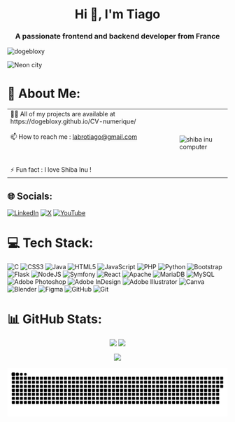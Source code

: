 <h1 align="center">Hi 👋, I'm Tiago</h1>
<h3 align="center">A passionate frontend and backend developer from France</h3>

<p align="left"> <img src="https://komarev.com/ghpvc/?username=dogebloxy&label=Profile%20views&color=0e75b6&style=flat" alt="dogebloxy" /> </p>

<img src="https://images-wixmp-ed30a86b8c4ca887773594c2.wixmp.com/f/68943bab-2120-477c-8255-e5c59abe39bf/dhxg3my-05411b6a-f4a1-40be-9d1c-49c2a9ec7640.png/v1/fill/w_1280,h_320,q_80,strp/faceit_banner_neon_city_pixel_art_by_merise_mrs_dhxg3my-fullview.jpg?token=eyJ0eXAiOiJKV1QiLCJhbGciOiJIUzI1NiJ9.eyJzdWIiOiJ1cm46YXBwOjdlMGQxODg5ODIyNjQzNzNhNWYwZDQxNWVhMGQyNmUwIiwiaXNzIjoidXJuOmFwcDo3ZTBkMTg4OTgyMjY0MzczYTVmMGQ0MTVlYTBkMjZlMCIsIm9iaiI6W1t7ImhlaWdodCI6Ijw9MzIwIiwicGF0aCI6IlwvZlwvNjg5NDNiYWItMjEyMC00NzdjLTgyNTUtZTVjNTlhYmUzOWJmXC9kaHhnM215LTA1NDExYjZhLWY0YTEtNDBiZS05ZDFjLTQ5YzJhOWVjNzY0MC5wbmciLCJ3aWR0aCI6Ijw9MTI4MCJ9XV0sImF1ZCI6WyJ1cm46c2VydmljZTppbWFnZS5vcGVyYXRpb25zIl19.qtNHunI_15KSdLrCy5fwkui2J6JRV9gGs514hPdXGYU" alt="Neon city" />

# 💫 About Me:

<table>
  <tr>
    <td>👨‍💻 All of my projects are available at https://dogebloxy.github.io/CV-numerique/
      <br><br>📫 How to reach me : <a href="mailto:labrotiago@gmail.com">labrotiago@gmail.com</a>
      <br><br> 
      <br><br>⚡ Fun fact : I love Shiba Inu !</td>
    <td><img src="https://i0.wp.com/boingboing.net/wp-content/uploads/2016/06/ezgif-2034782460.gif?fit=1&ssl=1&resize=620%2C4000" alt="shiba inu computer" /></td>
  </tr>
</table>

## 🌐 Socials:
[![LinkedIn](https://img.shields.io/badge/LinkedIn-%230077B5.svg?logo=linkedin&logoColor=white)](https://www.linkedin.com/in/tiago-labro-31479029b/) [![X](https://img.shields.io/badge/X-black.svg?logo=X&logoColor=white)](https://x.com/BloxyDoge) [![YouTube](https://img.shields.io/badge/YouTube-%23FF0000.svg?logo=YouTube&logoColor=white)](https://youtube.com/@DogeBloxy) 

# 💻 Tech Stack:
![C](https://img.shields.io/badge/c-%2300599C.svg?style=for-the-badge&logo=c&logoColor=white) ![CSS3](https://img.shields.io/badge/css3-%231572B6.svg?style=for-the-badge&logo=css3&logoColor=white) ![Java](https://img.shields.io/badge/java-%23ED8B00.svg?style=for-the-badge&logo=openjdk&logoColor=white) ![HTML5](https://img.shields.io/badge/html5-%23E34F26.svg?style=for-the-badge&logo=html5&logoColor=white) ![JavaScript](https://img.shields.io/badge/javascript-%23323330.svg?style=for-the-badge&logo=javascript&logoColor=%23F7DF1E) ![PHP](https://img.shields.io/badge/php-%23777BB4.svg?style=for-the-badge&logo=php&logoColor=white) ![Python](https://img.shields.io/badge/python-3670A0?style=for-the-badge&logo=python&logoColor=ffdd54) ![Bootstrap](https://img.shields.io/badge/bootstrap-%238511FA.svg?style=for-the-badge&logo=bootstrap&logoColor=white) ![Flask](https://img.shields.io/badge/flask-%23000.svg?style=for-the-badge&logo=flask&logoColor=white) ![NodeJS](https://img.shields.io/badge/node.js-6DA55F?style=for-the-badge&logo=node.js&logoColor=white) ![Symfony](https://img.shields.io/badge/symfony-%23000000.svg?style=for-the-badge&logo=symfony&logoColor=white) ![React](https://img.shields.io/badge/react-%2320232a.svg?style=for-the-badge&logo=react&logoColor=%2361DAFB) ![Apache](https://img.shields.io/badge/apache-%23D42029.svg?style=for-the-badge&logo=apache&logoColor=white) ![MariaDB](https://img.shields.io/badge/MariaDB-003545?style=for-the-badge&logo=mariadb&logoColor=white) ![MySQL](https://img.shields.io/badge/mysql-4479A1.svg?style=for-the-badge&logo=mysql&logoColor=white) ![Adobe Photoshop](https://img.shields.io/badge/adobe%20photoshop-%2331A8FF.svg?style=for-the-badge&logo=adobe%20photoshop&logoColor=white) ![Adobe InDesign](https://img.shields.io/badge/Adobe%20InDesign-49021F?style=for-the-badge&logo=adobeindesign&logoColor=FF3366) ![Adobe Illustrator](https://img.shields.io/badge/adobe%20illustrator-%23FF9A00.svg?style=for-the-badge&logo=adobe%20illustrator&logoColor=white) ![Canva](https://img.shields.io/badge/Canva-%2300C4CC.svg?style=for-the-badge&logo=Canva&logoColor=white) ![Blender](https://img.shields.io/badge/blender-%23F5792A.svg?style=for-the-badge&logo=blender&logoColor=white) ![Figma](https://img.shields.io/badge/figma-%23F24E1E.svg?style=for-the-badge&logo=figma&logoColor=white) ![GitHub](https://img.shields.io/badge/github-%23121011.svg?style=for-the-badge&logo=github&logoColor=white) ![Git](https://img.shields.io/badge/git-%23F05033.svg?style=for-the-badge&logo=git&logoColor=white)
# 📊 GitHub Stats:

<p align="center">
  <img src="https://github-readme-stats.vercel.app/api?username=DogeBloxy&theme=slateorange&hide_border=false&include_all_commits=false&count_private=false" />
  <img src="https://nirzak-streak-stats.vercel.app/?user=DogeBloxy&theme=slateorange&hide_border=false" />
</p>

<p align="center">
  <img src="https://github-readme-stats.vercel.app/api/top-langs/?username=DogeBloxy&theme=slateorange&hide_border=false&include_all_commits=false&count_private=false&layout=compact" />
</p>


<picture>
  <source media="(prefers-color-scheme: dark)" srcset="https://raw.githubusercontent.com/dogebloxy/dogebloxy/output/github-snake-dark.svg" />
  <source media="(prefers-color-scheme: light)" srcset="https://raw.githubusercontent.com/dogebloxy/dogebloxy/output/github-snake.svg" />
  <img alt="github-snake" src="https://raw.githubusercontent.com/dogebloxy/dogebloxy/output/github-snake.svg" />
</picture>

<!-- Proudly created with GPRM ( https://gprm.itsvg.in ) -->


<!---
DogeBloxy/DogeBloxy is a ✨ special ✨ repository because its `README.md` (this file) appears on your GitHub profile.
You can click the Preview link to take a look at your changes.
--->
